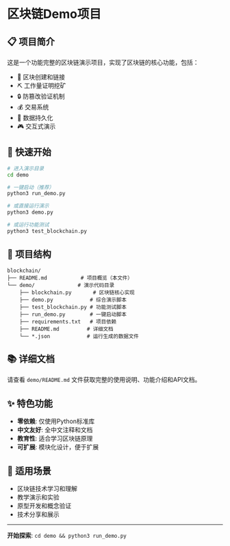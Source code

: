 # 区块链Demo项目

## 📋 项目简介

这是一个功能完整的区块链演示项目，实现了区块链的核心功能，包括：

- 🔗 区块创建和链接
- ⛏️ 工作量证明挖矿
- 🔒 防篡改验证机制
- 💰 交易系统
- 📁 数据持久化
- 🎮 交互式演示

## 🚀 快速开始

```bash
# 进入演示目录
cd demo

# 一键启动（推荐）
python3 run_demo.py

# 或直接运行演示
python3 demo.py

# 或运行功能测试
python3 test_blockchain.py
```

## 📁 项目结构

```
blockchain/
├── README.md           # 项目概览（本文件）
└── demo/              # 演示代码目录
    ├── blockchain.py       # 区块链核心实现
    ├── demo.py            # 综合演示脚本
    ├── test_blockchain.py # 功能测试脚本
    ├── run_demo.py        # 一键启动脚本
    ├── requirements.txt   # 项目依赖
    ├── README.md         # 详细文档
    └── *.json            # 运行生成的数据文件
```

## 📚 详细文档

请查看 `demo/README.md` 文件获取完整的使用说明、功能介绍和API文档。

## ✨ 特色功能

- **零依赖**: 仅使用Python标准库
- **中文友好**: 全中文注释和文档
- **教育性**: 适合学习区块链原理
- **可扩展**: 模块化设计，便于扩展

## 🎯 适用场景

- 区块链技术学习和理解
- 教学演示和实验
- 原型开发和概念验证
- 技术分享和展示

---

**开始探索**: `cd demo && python3 run_demo.py` 